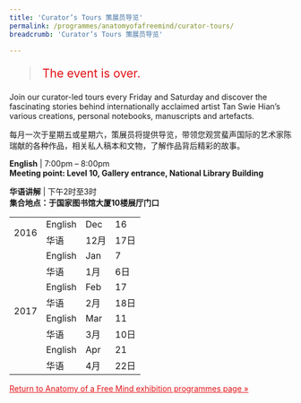 ```yaml
---
title: 'Curator’s Tours 策展员导览'
permalink: /programmes/anatomyofafreemind/curator-tours/
breadcrumb: 'Curator’s Tours 策展员导览'

---
```



<blockquote style="color: #E21216; font-size: 150%;">The event is over.</blockquote>

Join our curator-led tours every Friday and Saturday and discover the fascinating stories behind internationally acclaimed artist Tan Swie Hian’s various creations, personal notebooks, manuscripts and artefacts.

每月一次于星期五或星期六，策展员将提供导览，带领您观赏蜚声国际的艺术家陈瑞献的各种作品，相关私人稿本和文物，了解作品背后精彩的故事。

__English__ &#124; 7:00pm – 8:00pm<br>
__Meeting point: Level 10, Gallery entrance, National Library Building__

__华语讲解__ &#124; 下午2时至3时<br>
__集合地点：于国家图书馆大厦10楼展厅门口__

<table>
  <tr>
    <td rowspan="2">2016</td>
    <td>English</td>
    <td>Dec</td>
    <td>16</td>
  </tr>
  <tr>
    <td>华语</td>
    <td>12月</td>
    <td>17日</td>
  </tr>
  <tr>
    <td rowspan="8">2017</td>
    <td>English</td>
    <td>Jan</td>
    <td>7</td>
  </tr>
  <tr>
    <td>华语</td>
    <td>1月</td>
    <td>6日</td>
  </tr>
  <tr>
    <td>English</td>
    <td>Feb</td>
    <td>17</td>
  </tr>
  <tr>
    <td>华语</td>
    <td>2月</td>
    <td>18日</td>
  </tr>
  <tr>
    <td>English</td>
    <td>Mar</td>
    <td>11</td>
  </tr>
  <tr>
    <td>华语</td>
    <td>3月</td>
    <td>10日</td>
  </tr>  
  <tr>
    <td>English</td>
    <td>Apr</td>
    <td>21</td>
  </tr>
  <tr>
    <td>华语</td>
    <td>4月</td>
    <td>22日</td>
  </tr>
</table>


<a href="/exhibitions/past-exhibitions/anatomyofafreemind/programmes/" style="color:#E21216;">Return to Anatomy of a Free Mind exhibition programmes page &#187;</a>

